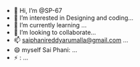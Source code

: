 - 👋 Hi, I’m @SP-67
- 👀 I’m interested in Designing and coding...
- 🌱 I’m currently learning ...
- 💞️ I’m looking to collaborate...
- 📫 saiphanireddyarumalla@gmail.com ...
- 😄 myself Sai Phani: ...
- ⚡ : ...

<!---
SP-67/SP-67 is a ✨ special ✨ repository because its `README.md` (this file) appears on your GitHub profile.
You can click the Preview link to take a look at your changes.
--->
